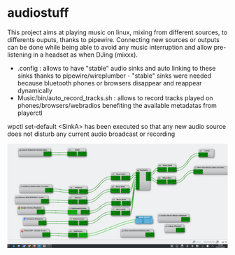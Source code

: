 
# audiostuff  
  
This project aims at playing music on linux, mixing from different sources, to differents ouputs, thanks to pipewire. Connecting new sources or outputs can be done while being able to avoid any music interruption and allow pre-listening in a headset as when DJing (mixxx).
  
- .config : allows to have "stable" audio sinks and auto linking to these sinks thanks to pipewire/wireplumber  - "stable" sinks were needed because bluetooth  phones or browsers  disappear and reappear dynamically 
- Music/bin/auto_record_tracks.sh : allows to record tracks played on phones/browsers/webradios benefiting the available metadatas from playerctl  
  
wpctl set-default \<SinkA> has been executed so that any new audio source does not disturb any current audio broadcast or recording

![Screenshot of the result.](/target.png)
